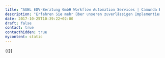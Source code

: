 ```yaml
---
title: "AUEL EDV-Beratung GmbH Workflow Automation Services | Camunda BPM"
description: "Erfahren Sie mehr über unseren zuverlässigen Implementierungspartner AUEL EDV-Beratung GmbH. Camunda ist der Marktführer für Workflow-Automatisierung und Geschäftsprozessmanagement. Holen Sie sich heute Ihre 30-Tage-Testversion."
date: 2017-10-25T10:39:22+02:00
draft: false
contact: true
contacthidden: true
mycontent: static
---
```

{{<partner-single
company="AUEL EDV-Beratung GmbH"
type="si"
website="http://www.auel.de"
countrycode="DE"
city="Braunschweig"
description="<p>Wir beherrschen ein breites technologisches Instrumentarium mit langj&auml;hriger Erfahrung in der Anwendungsentwicklung auf dem Gro&szlig;rechner ebenso wie in Client-Server-, Java- und Web-Umgebungen. Im Datenbankbereich bedienen wir das gesamte Spektrum vom einfachen Administrationsprogramm bis zu komplexen Business-Intelligence- und Data-Warehouse-Systemen.</p><p>F&uuml;r L&ouml;sungen im Bereich des Gesch&auml;ftsprozessmanagement setzen wir auf die BPMN in Verbindung mit Camunda.</p>"
siregion="dach"
level="basic"
logo="//images.ctfassets.net/vpidbgnakfvf/6wJXobwaHKq4EyGUo664Cs/d3504eec6142b074f818e814a1dec67b/auel.png">}}